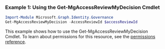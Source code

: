 ### Example 1: Using the Get-MgAccessReviewMyDecision Cmdlet
```powershell
Import-Module Microsoft.Graph.Identity.Governance
Get-MgAccessReviewMyDecision -AccessReviewId $accessReviewId
```
This example shows how to use the Get-MgAccessReviewMyDecision Cmdlet.
To learn about permissions for this resource, see the [permissions reference](/graph/permissions-reference).
